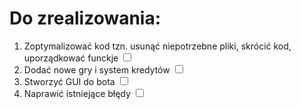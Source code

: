 <h1>Do zrealizowania:</h1>
<ol>
    <li>Zoptymalizować kod tzn. usunąć niepotrzebne pliki, skrócić kod, uporządkować funckje <input type="checkbox"></li>
    <li>Dodać nowe gry i system kredytów <input type="checkbox"></li>
    <li> Stworzyć GUI do bota <input type="checkbox"></li>
    <li> Naprawić istniejące błędy <input type="checkbox"></li>
</ol>
